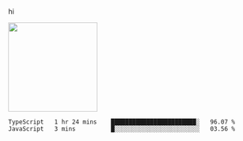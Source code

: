 hi

<img height="180em" src="https://github-readme-stats.vercel.app/api?username=AProductiveNerd&show_icons=true&hide_border=true&&count_private=true&include_all_commits=true" />

<!--START_SECTION:waka-->
```text
TypeScript   1 hr 24 mins    ████████████████████████░   96.07 % 
JavaScript   3 mins          █░░░░░░░░░░░░░░░░░░░░░░░░   03.56 % 
```
<!--END_SECTION:waka-->

